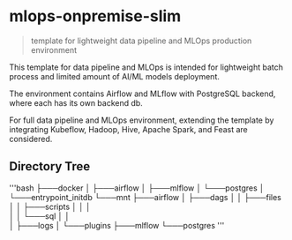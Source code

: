 # mlops-onpremise-slim
> template for lightweight data pipeline and MLOps production environment

This template for data pipeline and MLOps is intended for lightweight batch process and limited amount of AI/ML models deployment.

The environment contains Airflow and MLflow with PostgreSQL backend, where each has its own backend db.

For full data pipeline and MLOps environment, extending the template by integrating Kubeflow, Hadoop, Hive, Apache Spark, and Feast are considered.

## Directory Tree
'''bash
├───docker
│   ├───airflow
│   ├───mlflow
│   └───postgres
│       └───entrypoint_initdb
└───mnt
    ├───airflow
    │   ├───dags
    │   │   ├───files
    │   │   ├───scripts
    │   │   │   
    │   │   └───sql
    │   │   
    │   ├───logs
    │   └───plugins
    ├───mlflow
    └───postgres
'''